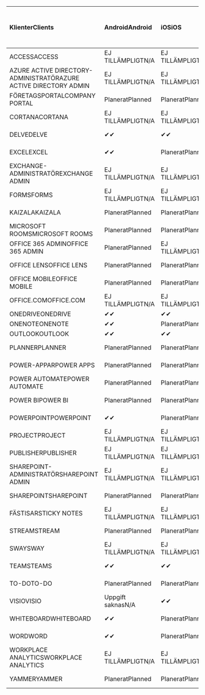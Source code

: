 <!-- This file is generated automatically. Changes made to this file will be overwritten.-->
|<span data-ttu-id="50d99-101">Klienter</span><span class="sxs-lookup"><span data-stu-id="50d99-101">Clients</span></span>|<span data-ttu-id="50d99-102">Android</span><span class="sxs-lookup"><span data-stu-id="50d99-102">Android</span></span>|<span data-ttu-id="50d99-103">iOS</span><span class="sxs-lookup"><span data-stu-id="50d99-103">iOS</span></span>|<span data-ttu-id="50d99-104">Mac</span><span class="sxs-lookup"><span data-stu-id="50d99-104">Mac</span></span>|<span data-ttu-id="50d99-105">Windows 10</span><span class="sxs-lookup"><span data-stu-id="50d99-105">Windows 10</span></span><br><span data-ttu-id="50d99-106">Skrivbord</span><span class="sxs-lookup"><span data-stu-id="50d99-106">Desktop</span></span>|<span data-ttu-id="50d99-107">Windows 10</span><span class="sxs-lookup"><span data-stu-id="50d99-107">Windows 10</span></span><br><span data-ttu-id="50d99-108">Moderna appar</span><span class="sxs-lookup"><span data-stu-id="50d99-108">Modern Apps</span></span>|
|:-|:-|:-|:-|:-|:-|
|<span data-ttu-id="50d99-109">ACCESS</span><span class="sxs-lookup"><span data-stu-id="50d99-109">ACCESS</span></span>|<span data-ttu-id="50d99-110">EJ TILLÄMPLIGT</span><span class="sxs-lookup"><span data-stu-id="50d99-110">N/A</span></span>|<span data-ttu-id="50d99-111">EJ TILLÄMPLIGT</span><span class="sxs-lookup"><span data-stu-id="50d99-111">N/A</span></span>|<span data-ttu-id="50d99-112">EJ TILLÄMPLIGT</span><span class="sxs-lookup"><span data-stu-id="50d99-112">N/A</span></span>|<span data-ttu-id="50d99-113">Planerat</span><span class="sxs-lookup"><span data-stu-id="50d99-113">Planned</span></span>|<span data-ttu-id="50d99-114">Uppgift saknas</span><span class="sxs-lookup"><span data-stu-id="50d99-114">N/A</span></span>|
|<span data-ttu-id="50d99-115">AZURE ACTIVE DIRECTORY-ADMINISTRATÖR</span><span class="sxs-lookup"><span data-stu-id="50d99-115">AZURE ACTIVE DIRECTORY ADMIN</span></span>|<span data-ttu-id="50d99-116">EJ TILLÄMPLIGT</span><span class="sxs-lookup"><span data-stu-id="50d99-116">N/A</span></span>|<span data-ttu-id="50d99-117">EJ TILLÄMPLIGT</span><span class="sxs-lookup"><span data-stu-id="50d99-117">N/A</span></span>|<span data-ttu-id="50d99-118">EJ TILLÄMPLIGT</span><span class="sxs-lookup"><span data-stu-id="50d99-118">N/A</span></span>|<span data-ttu-id="50d99-119">Planerat</span><span class="sxs-lookup"><span data-stu-id="50d99-119">Planned</span></span>|<span data-ttu-id="50d99-120">Uppgift saknas</span><span class="sxs-lookup"><span data-stu-id="50d99-120">N/A</span></span>|
|<span data-ttu-id="50d99-121">FÖRETAGSPORTAL</span><span class="sxs-lookup"><span data-stu-id="50d99-121">COMPANY PORTAL</span></span>|<span data-ttu-id="50d99-122">Planerat</span><span class="sxs-lookup"><span data-stu-id="50d99-122">Planned</span></span>|<span data-ttu-id="50d99-123">Planerat</span><span class="sxs-lookup"><span data-stu-id="50d99-123">Planned</span></span>|<span data-ttu-id="50d99-124">Planerat</span><span class="sxs-lookup"><span data-stu-id="50d99-124">Planned</span></span>|<span data-ttu-id="50d99-125">Uppgift saknas</span><span class="sxs-lookup"><span data-stu-id="50d99-125">N/A</span></span>|<span data-ttu-id="50d99-126">Planerat</span><span class="sxs-lookup"><span data-stu-id="50d99-126">Planned</span></span>|
|<span data-ttu-id="50d99-127">CORTANA</span><span class="sxs-lookup"><span data-stu-id="50d99-127">CORTANA</span></span>|<span data-ttu-id="50d99-128">EJ TILLÄMPLIGT</span><span class="sxs-lookup"><span data-stu-id="50d99-128">N/A</span></span>|<span data-ttu-id="50d99-129">EJ TILLÄMPLIGT</span><span class="sxs-lookup"><span data-stu-id="50d99-129">N/A</span></span>|<span data-ttu-id="50d99-130">EJ TILLÄMPLIGT</span><span class="sxs-lookup"><span data-stu-id="50d99-130">N/A</span></span>|<span data-ttu-id="50d99-131">EJ TILLÄMPLIGT</span><span class="sxs-lookup"><span data-stu-id="50d99-131">N/A</span></span>|<span data-ttu-id="50d99-132">Planerat</span><span class="sxs-lookup"><span data-stu-id="50d99-132">Planned</span></span>|
|<span data-ttu-id="50d99-133">DELVE</span><span class="sxs-lookup"><span data-stu-id="50d99-133">DELVE</span></span>|<span data-ttu-id="50d99-134">✔</span><span class="sxs-lookup"><span data-stu-id="50d99-134">✔</span></span>|<span data-ttu-id="50d99-135">✔</span><span class="sxs-lookup"><span data-stu-id="50d99-135">✔</span></span>|<span data-ttu-id="50d99-136">EJ TILLÄMPLIGT</span><span class="sxs-lookup"><span data-stu-id="50d99-136">N/A</span></span>|<span data-ttu-id="50d99-137">EJ TILLÄMPLIGT</span><span class="sxs-lookup"><span data-stu-id="50d99-137">N/A</span></span>|<span data-ttu-id="50d99-138">EJ TILLÄMPLIGT</span><span class="sxs-lookup"><span data-stu-id="50d99-138">N/A</span></span>|
|<span data-ttu-id="50d99-139">EXCEL</span><span class="sxs-lookup"><span data-stu-id="50d99-139">EXCEL</span></span>|<span data-ttu-id="50d99-140">✔</span><span class="sxs-lookup"><span data-stu-id="50d99-140">✔</span></span>|<span data-ttu-id="50d99-141">Planerat</span><span class="sxs-lookup"><span data-stu-id="50d99-141">Planned</span></span>|<span data-ttu-id="50d99-142">Planerat</span><span class="sxs-lookup"><span data-stu-id="50d99-142">Planned</span></span>|<span data-ttu-id="50d99-143">Planerat</span><span class="sxs-lookup"><span data-stu-id="50d99-143">Planned</span></span>|<span data-ttu-id="50d99-144">Uppgift saknas</span><span class="sxs-lookup"><span data-stu-id="50d99-144">N/A</span></span>|
|<span data-ttu-id="50d99-145">EXCHANGE-ADMINISTRATÖR</span><span class="sxs-lookup"><span data-stu-id="50d99-145">EXCHANGE ADMIN</span></span>|<span data-ttu-id="50d99-146">EJ TILLÄMPLIGT</span><span class="sxs-lookup"><span data-stu-id="50d99-146">N/A</span></span>|<span data-ttu-id="50d99-147">EJ TILLÄMPLIGT</span><span class="sxs-lookup"><span data-stu-id="50d99-147">N/A</span></span>|<span data-ttu-id="50d99-148">EJ TILLÄMPLIGT</span><span class="sxs-lookup"><span data-stu-id="50d99-148">N/A</span></span>|<span data-ttu-id="50d99-149">✔</span><span class="sxs-lookup"><span data-stu-id="50d99-149">✔</span></span>|<span data-ttu-id="50d99-150">Uppgift saknas</span><span class="sxs-lookup"><span data-stu-id="50d99-150">N/A</span></span>|
|<span data-ttu-id="50d99-151">FORMS</span><span class="sxs-lookup"><span data-stu-id="50d99-151">FORMS</span></span>|<span data-ttu-id="50d99-152">EJ TILLÄMPLIGT</span><span class="sxs-lookup"><span data-stu-id="50d99-152">N/A</span></span>|<span data-ttu-id="50d99-153">EJ TILLÄMPLIGT</span><span class="sxs-lookup"><span data-stu-id="50d99-153">N/A</span></span>|<span data-ttu-id="50d99-154">EJ TILLÄMPLIGT</span><span class="sxs-lookup"><span data-stu-id="50d99-154">N/A</span></span>|<span data-ttu-id="50d99-155">EJ TILLÄMPLIGT</span><span class="sxs-lookup"><span data-stu-id="50d99-155">N/A</span></span>|<span data-ttu-id="50d99-156">EJ TILLÄMPLIGT</span><span class="sxs-lookup"><span data-stu-id="50d99-156">N/A</span></span>|
|<span data-ttu-id="50d99-157">KAIZALA</span><span class="sxs-lookup"><span data-stu-id="50d99-157">KAIZALA</span></span>|<span data-ttu-id="50d99-158">Planerat</span><span class="sxs-lookup"><span data-stu-id="50d99-158">Planned</span></span>|<span data-ttu-id="50d99-159">Planerat</span><span class="sxs-lookup"><span data-stu-id="50d99-159">Planned</span></span>|<span data-ttu-id="50d99-160">EJ TILLÄMPLIGT</span><span class="sxs-lookup"><span data-stu-id="50d99-160">N/A</span></span>|<span data-ttu-id="50d99-161">EJ TILLÄMPLIGT</span><span class="sxs-lookup"><span data-stu-id="50d99-161">N/A</span></span>|<span data-ttu-id="50d99-162">EJ TILLÄMPLIGT</span><span class="sxs-lookup"><span data-stu-id="50d99-162">N/A</span></span>|
|<span data-ttu-id="50d99-163">MICROSOFT ROOMS</span><span class="sxs-lookup"><span data-stu-id="50d99-163">MICROSOFT ROOMS</span></span>|<span data-ttu-id="50d99-164">Planerat</span><span class="sxs-lookup"><span data-stu-id="50d99-164">Planned</span></span>|<span data-ttu-id="50d99-165">Planerat</span><span class="sxs-lookup"><span data-stu-id="50d99-165">Planned</span></span>|<span data-ttu-id="50d99-166">EJ TILLÄMPLIGT</span><span class="sxs-lookup"><span data-stu-id="50d99-166">N/A</span></span>|<span data-ttu-id="50d99-167">EJ TILLÄMPLIGT</span><span class="sxs-lookup"><span data-stu-id="50d99-167">N/A</span></span>|<span data-ttu-id="50d99-168">EJ TILLÄMPLIGT</span><span class="sxs-lookup"><span data-stu-id="50d99-168">N/A</span></span>|
|<span data-ttu-id="50d99-169">OFFICE 365 ADMIN</span><span class="sxs-lookup"><span data-stu-id="50d99-169">OFFICE 365 ADMIN</span></span>|<span data-ttu-id="50d99-170">Planerat</span><span class="sxs-lookup"><span data-stu-id="50d99-170">Planned</span></span>|<span data-ttu-id="50d99-171">EJ TILLÄMPLIGT</span><span class="sxs-lookup"><span data-stu-id="50d99-171">N/A</span></span>|<span data-ttu-id="50d99-172">EJ TILLÄMPLIGT</span><span class="sxs-lookup"><span data-stu-id="50d99-172">N/A</span></span>|<span data-ttu-id="50d99-173">EJ TILLÄMPLIGT</span><span class="sxs-lookup"><span data-stu-id="50d99-173">N/A</span></span>|<span data-ttu-id="50d99-174">EJ TILLÄMPLIGT</span><span class="sxs-lookup"><span data-stu-id="50d99-174">N/A</span></span>|
|<span data-ttu-id="50d99-175">OFFICE LENS</span><span class="sxs-lookup"><span data-stu-id="50d99-175">OFFICE LENS</span></span>|<span data-ttu-id="50d99-176">Planerat</span><span class="sxs-lookup"><span data-stu-id="50d99-176">Planned</span></span>|<span data-ttu-id="50d99-177">Planerat</span><span class="sxs-lookup"><span data-stu-id="50d99-177">Planned</span></span>|<span data-ttu-id="50d99-178">EJ TILLÄMPLIGT</span><span class="sxs-lookup"><span data-stu-id="50d99-178">N/A</span></span>|<span data-ttu-id="50d99-179">EJ TILLÄMPLIGT</span><span class="sxs-lookup"><span data-stu-id="50d99-179">N/A</span></span>|<span data-ttu-id="50d99-180">EJ TILLÄMPLIGT</span><span class="sxs-lookup"><span data-stu-id="50d99-180">N/A</span></span>|
|<span data-ttu-id="50d99-181">OFFICE MOBILE</span><span class="sxs-lookup"><span data-stu-id="50d99-181">OFFICE MOBILE</span></span>|<span data-ttu-id="50d99-182">Planerat</span><span class="sxs-lookup"><span data-stu-id="50d99-182">Planned</span></span>|<span data-ttu-id="50d99-183">Planerat</span><span class="sxs-lookup"><span data-stu-id="50d99-183">Planned</span></span>|<span data-ttu-id="50d99-184">EJ TILLÄMPLIGT</span><span class="sxs-lookup"><span data-stu-id="50d99-184">N/A</span></span>|<span data-ttu-id="50d99-185">EJ TILLÄMPLIGT</span><span class="sxs-lookup"><span data-stu-id="50d99-185">N/A</span></span>|<span data-ttu-id="50d99-186">EJ TILLÄMPLIGT</span><span class="sxs-lookup"><span data-stu-id="50d99-186">N/A</span></span>|
|<span data-ttu-id="50d99-187">OFFICE.COM</span><span class="sxs-lookup"><span data-stu-id="50d99-187">OFFICE.COM</span></span>|<span data-ttu-id="50d99-188">EJ TILLÄMPLIGT</span><span class="sxs-lookup"><span data-stu-id="50d99-188">N/A</span></span>|<span data-ttu-id="50d99-189">EJ TILLÄMPLIGT</span><span class="sxs-lookup"><span data-stu-id="50d99-189">N/A</span></span>|<span data-ttu-id="50d99-190">EJ TILLÄMPLIGT</span><span class="sxs-lookup"><span data-stu-id="50d99-190">N/A</span></span>|<span data-ttu-id="50d99-191">EJ TILLÄMPLIGT</span><span class="sxs-lookup"><span data-stu-id="50d99-191">N/A</span></span>|<span data-ttu-id="50d99-192">Planerat</span><span class="sxs-lookup"><span data-stu-id="50d99-192">Planned</span></span>|
|<span data-ttu-id="50d99-193">ONEDRIVE</span><span class="sxs-lookup"><span data-stu-id="50d99-193">ONEDRIVE</span></span>|<span data-ttu-id="50d99-194">✔</span><span class="sxs-lookup"><span data-stu-id="50d99-194">✔</span></span>|<span data-ttu-id="50d99-195">✔</span><span class="sxs-lookup"><span data-stu-id="50d99-195">✔</span></span>|<span data-ttu-id="50d99-196">✔</span><span class="sxs-lookup"><span data-stu-id="50d99-196">✔</span></span>|<span data-ttu-id="50d99-197">✔</span><span class="sxs-lookup"><span data-stu-id="50d99-197">✔</span></span>|<span data-ttu-id="50d99-198">Planerat</span><span class="sxs-lookup"><span data-stu-id="50d99-198">Planned</span></span>|
|<span data-ttu-id="50d99-199">ONENOTE</span><span class="sxs-lookup"><span data-stu-id="50d99-199">ONENOTE</span></span>|<span data-ttu-id="50d99-200">✔</span><span class="sxs-lookup"><span data-stu-id="50d99-200">✔</span></span>|<span data-ttu-id="50d99-201">Planerat</span><span class="sxs-lookup"><span data-stu-id="50d99-201">Planned</span></span>|<span data-ttu-id="50d99-202">Planerat</span><span class="sxs-lookup"><span data-stu-id="50d99-202">Planned</span></span>|<span data-ttu-id="50d99-203">Planerat</span><span class="sxs-lookup"><span data-stu-id="50d99-203">Planned</span></span>|<span data-ttu-id="50d99-204">Planerat</span><span class="sxs-lookup"><span data-stu-id="50d99-204">Planned</span></span>|
|<span data-ttu-id="50d99-205">OUTLOOK</span><span class="sxs-lookup"><span data-stu-id="50d99-205">OUTLOOK</span></span>|<span data-ttu-id="50d99-206">✔</span><span class="sxs-lookup"><span data-stu-id="50d99-206">✔</span></span>|<span data-ttu-id="50d99-207">✔</span><span class="sxs-lookup"><span data-stu-id="50d99-207">✔</span></span>|<span data-ttu-id="50d99-208">Planerat</span><span class="sxs-lookup"><span data-stu-id="50d99-208">Planned</span></span>|<span data-ttu-id="50d99-209">Planerat</span><span class="sxs-lookup"><span data-stu-id="50d99-209">Planned</span></span>|<span data-ttu-id="50d99-210">Planerat</span><span class="sxs-lookup"><span data-stu-id="50d99-210">Planned</span></span>|
|<span data-ttu-id="50d99-211">PLANNER</span><span class="sxs-lookup"><span data-stu-id="50d99-211">PLANNER</span></span>|<span data-ttu-id="50d99-212">Planerat</span><span class="sxs-lookup"><span data-stu-id="50d99-212">Planned</span></span>|<span data-ttu-id="50d99-213">Planerat</span><span class="sxs-lookup"><span data-stu-id="50d99-213">Planned</span></span>|<span data-ttu-id="50d99-214">EJ TILLÄMPLIGT</span><span class="sxs-lookup"><span data-stu-id="50d99-214">N/A</span></span>|<span data-ttu-id="50d99-215">EJ TILLÄMPLIGT</span><span class="sxs-lookup"><span data-stu-id="50d99-215">N/A</span></span>|<span data-ttu-id="50d99-216">EJ TILLÄMPLIGT</span><span class="sxs-lookup"><span data-stu-id="50d99-216">N/A</span></span>|
|<span data-ttu-id="50d99-217">POWER-APPAR</span><span class="sxs-lookup"><span data-stu-id="50d99-217">POWER APPS</span></span>|<span data-ttu-id="50d99-218">Planerat</span><span class="sxs-lookup"><span data-stu-id="50d99-218">Planned</span></span>|<span data-ttu-id="50d99-219">Planerat</span><span class="sxs-lookup"><span data-stu-id="50d99-219">Planned</span></span>|<span data-ttu-id="50d99-220">EJ TILLÄMPLIGT</span><span class="sxs-lookup"><span data-stu-id="50d99-220">N/A</span></span>|<span data-ttu-id="50d99-221">EJ TILLÄMPLIGT</span><span class="sxs-lookup"><span data-stu-id="50d99-221">N/A</span></span>|<span data-ttu-id="50d99-222">Planerat</span><span class="sxs-lookup"><span data-stu-id="50d99-222">Planned</span></span>|
|<span data-ttu-id="50d99-223">POWER AUTOMATE</span><span class="sxs-lookup"><span data-stu-id="50d99-223">POWER AUTOMATE</span></span>|<span data-ttu-id="50d99-224">Planerat</span><span class="sxs-lookup"><span data-stu-id="50d99-224">Planned</span></span>|<span data-ttu-id="50d99-225">Planerat</span><span class="sxs-lookup"><span data-stu-id="50d99-225">Planned</span></span>|<span data-ttu-id="50d99-226">EJ TILLÄMPLIGT</span><span class="sxs-lookup"><span data-stu-id="50d99-226">N/A</span></span>|<span data-ttu-id="50d99-227">EJ TILLÄMPLIGT</span><span class="sxs-lookup"><span data-stu-id="50d99-227">N/A</span></span>|<span data-ttu-id="50d99-228">EJ TILLÄMPLIGT</span><span class="sxs-lookup"><span data-stu-id="50d99-228">N/A</span></span>|
|<span data-ttu-id="50d99-229">POWER BI</span><span class="sxs-lookup"><span data-stu-id="50d99-229">POWER BI</span></span>|<span data-ttu-id="50d99-230">Planerat</span><span class="sxs-lookup"><span data-stu-id="50d99-230">Planned</span></span>|<span data-ttu-id="50d99-231">Planerat</span><span class="sxs-lookup"><span data-stu-id="50d99-231">Planned</span></span>|<span data-ttu-id="50d99-232">Uppgift saknas</span><span class="sxs-lookup"><span data-stu-id="50d99-232">N/A</span></span>|<span data-ttu-id="50d99-233">Planerat</span><span class="sxs-lookup"><span data-stu-id="50d99-233">Planned</span></span>|<span data-ttu-id="50d99-234">Planerat</span><span class="sxs-lookup"><span data-stu-id="50d99-234">Planned</span></span>|
|<span data-ttu-id="50d99-235">POWERPOINT</span><span class="sxs-lookup"><span data-stu-id="50d99-235">POWERPOINT</span></span>|<span data-ttu-id="50d99-236">✔</span><span class="sxs-lookup"><span data-stu-id="50d99-236">✔</span></span>|<span data-ttu-id="50d99-237">Planerat</span><span class="sxs-lookup"><span data-stu-id="50d99-237">Planned</span></span>|<span data-ttu-id="50d99-238">Planerat</span><span class="sxs-lookup"><span data-stu-id="50d99-238">Planned</span></span>|<span data-ttu-id="50d99-239">Planerat</span><span class="sxs-lookup"><span data-stu-id="50d99-239">Planned</span></span>|<span data-ttu-id="50d99-240">Uppgift saknas</span><span class="sxs-lookup"><span data-stu-id="50d99-240">N/A</span></span>|
|<span data-ttu-id="50d99-241">PROJECT</span><span class="sxs-lookup"><span data-stu-id="50d99-241">PROJECT</span></span>|<span data-ttu-id="50d99-242">EJ TILLÄMPLIGT</span><span class="sxs-lookup"><span data-stu-id="50d99-242">N/A</span></span>|<span data-ttu-id="50d99-243">EJ TILLÄMPLIGT</span><span class="sxs-lookup"><span data-stu-id="50d99-243">N/A</span></span>|<span data-ttu-id="50d99-244">EJ TILLÄMPLIGT</span><span class="sxs-lookup"><span data-stu-id="50d99-244">N/A</span></span>|<span data-ttu-id="50d99-245">Planerat</span><span class="sxs-lookup"><span data-stu-id="50d99-245">Planned</span></span>|<span data-ttu-id="50d99-246">Uppgift saknas</span><span class="sxs-lookup"><span data-stu-id="50d99-246">N/A</span></span>|
|<span data-ttu-id="50d99-247">PUBLISHER</span><span class="sxs-lookup"><span data-stu-id="50d99-247">PUBLISHER</span></span>|<span data-ttu-id="50d99-248">EJ TILLÄMPLIGT</span><span class="sxs-lookup"><span data-stu-id="50d99-248">N/A</span></span>|<span data-ttu-id="50d99-249">EJ TILLÄMPLIGT</span><span class="sxs-lookup"><span data-stu-id="50d99-249">N/A</span></span>|<span data-ttu-id="50d99-250">EJ TILLÄMPLIGT</span><span class="sxs-lookup"><span data-stu-id="50d99-250">N/A</span></span>|<span data-ttu-id="50d99-251">✔</span><span class="sxs-lookup"><span data-stu-id="50d99-251">✔</span></span>|<span data-ttu-id="50d99-252">Uppgift saknas</span><span class="sxs-lookup"><span data-stu-id="50d99-252">N/A</span></span>|
|<span data-ttu-id="50d99-253">SHAREPOINT-ADMINISTRATÖR</span><span class="sxs-lookup"><span data-stu-id="50d99-253">SHAREPOINT ADMIN</span></span>|<span data-ttu-id="50d99-254">EJ TILLÄMPLIGT</span><span class="sxs-lookup"><span data-stu-id="50d99-254">N/A</span></span>|<span data-ttu-id="50d99-255">EJ TILLÄMPLIGT</span><span class="sxs-lookup"><span data-stu-id="50d99-255">N/A</span></span>|<span data-ttu-id="50d99-256">EJ TILLÄMPLIGT</span><span class="sxs-lookup"><span data-stu-id="50d99-256">N/A</span></span>|<span data-ttu-id="50d99-257">Planerat</span><span class="sxs-lookup"><span data-stu-id="50d99-257">Planned</span></span>|<span data-ttu-id="50d99-258">Uppgift saknas</span><span class="sxs-lookup"><span data-stu-id="50d99-258">N/A</span></span>|
|<span data-ttu-id="50d99-259">SHAREPOINT</span><span class="sxs-lookup"><span data-stu-id="50d99-259">SHAREPOINT</span></span>|<span data-ttu-id="50d99-260">Planerat</span><span class="sxs-lookup"><span data-stu-id="50d99-260">Planned</span></span>|<span data-ttu-id="50d99-261">Planerat</span><span class="sxs-lookup"><span data-stu-id="50d99-261">Planned</span></span>|<span data-ttu-id="50d99-262">EJ TILLÄMPLIGT</span><span class="sxs-lookup"><span data-stu-id="50d99-262">N/A</span></span>|<span data-ttu-id="50d99-263">EJ TILLÄMPLIGT</span><span class="sxs-lookup"><span data-stu-id="50d99-263">N/A</span></span>|<span data-ttu-id="50d99-264">EJ TILLÄMPLIGT</span><span class="sxs-lookup"><span data-stu-id="50d99-264">N/A</span></span>|
|<span data-ttu-id="50d99-265">FÄSTISAR</span><span class="sxs-lookup"><span data-stu-id="50d99-265">STICKY NOTES</span></span>|<span data-ttu-id="50d99-266">EJ TILLÄMPLIGT</span><span class="sxs-lookup"><span data-stu-id="50d99-266">N/A</span></span>|<span data-ttu-id="50d99-267">EJ TILLÄMPLIGT</span><span class="sxs-lookup"><span data-stu-id="50d99-267">N/A</span></span>|<span data-ttu-id="50d99-268">EJ TILLÄMPLIGT</span><span class="sxs-lookup"><span data-stu-id="50d99-268">N/A</span></span>|<span data-ttu-id="50d99-269">EJ TILLÄMPLIGT</span><span class="sxs-lookup"><span data-stu-id="50d99-269">N/A</span></span>|<span data-ttu-id="50d99-270">Planerat</span><span class="sxs-lookup"><span data-stu-id="50d99-270">Planned</span></span>|
|<span data-ttu-id="50d99-271">STREAM</span><span class="sxs-lookup"><span data-stu-id="50d99-271">STREAM</span></span>|<span data-ttu-id="50d99-272">Planerat</span><span class="sxs-lookup"><span data-stu-id="50d99-272">Planned</span></span>|<span data-ttu-id="50d99-273">Planerat</span><span class="sxs-lookup"><span data-stu-id="50d99-273">Planned</span></span>|<span data-ttu-id="50d99-274">EJ TILLÄMPLIGT</span><span class="sxs-lookup"><span data-stu-id="50d99-274">N/A</span></span>|<span data-ttu-id="50d99-275">EJ TILLÄMPLIGT</span><span class="sxs-lookup"><span data-stu-id="50d99-275">N/A</span></span>|<span data-ttu-id="50d99-276">EJ TILLÄMPLIGT</span><span class="sxs-lookup"><span data-stu-id="50d99-276">N/A</span></span>|
|<span data-ttu-id="50d99-277">SWAY</span><span class="sxs-lookup"><span data-stu-id="50d99-277">SWAY</span></span>|<span data-ttu-id="50d99-278">EJ TILLÄMPLIGT</span><span class="sxs-lookup"><span data-stu-id="50d99-278">N/A</span></span>|<span data-ttu-id="50d99-279">EJ TILLÄMPLIGT</span><span class="sxs-lookup"><span data-stu-id="50d99-279">N/A</span></span>|<span data-ttu-id="50d99-280">EJ TILLÄMPLIGT</span><span class="sxs-lookup"><span data-stu-id="50d99-280">N/A</span></span>|<span data-ttu-id="50d99-281">EJ TILLÄMPLIGT</span><span class="sxs-lookup"><span data-stu-id="50d99-281">N/A</span></span>|<span data-ttu-id="50d99-282">Planerat</span><span class="sxs-lookup"><span data-stu-id="50d99-282">Planned</span></span>|
|<span data-ttu-id="50d99-283">TEAMS</span><span class="sxs-lookup"><span data-stu-id="50d99-283">TEAMS</span></span>|<span data-ttu-id="50d99-284">✔</span><span class="sxs-lookup"><span data-stu-id="50d99-284">✔</span></span>|<span data-ttu-id="50d99-285">✔</span><span class="sxs-lookup"><span data-stu-id="50d99-285">✔</span></span>|<span data-ttu-id="50d99-286">✔</span><span class="sxs-lookup"><span data-stu-id="50d99-286">✔</span></span>|<span data-ttu-id="50d99-287">✔</span><span class="sxs-lookup"><span data-stu-id="50d99-287">✔</span></span>|<span data-ttu-id="50d99-288">Uppgift saknas</span><span class="sxs-lookup"><span data-stu-id="50d99-288">N/A</span></span>|
|<span data-ttu-id="50d99-289">TO-DO</span><span class="sxs-lookup"><span data-stu-id="50d99-289">TO-DO</span></span>|<span data-ttu-id="50d99-290">Planerat</span><span class="sxs-lookup"><span data-stu-id="50d99-290">Planned</span></span>|<span data-ttu-id="50d99-291">Planerat</span><span class="sxs-lookup"><span data-stu-id="50d99-291">Planned</span></span>|<span data-ttu-id="50d99-292">Planerat</span><span class="sxs-lookup"><span data-stu-id="50d99-292">Planned</span></span>|<span data-ttu-id="50d99-293">Uppgift saknas</span><span class="sxs-lookup"><span data-stu-id="50d99-293">N/A</span></span>|<span data-ttu-id="50d99-294">Planerat</span><span class="sxs-lookup"><span data-stu-id="50d99-294">Planned</span></span>|
|<span data-ttu-id="50d99-295">VISIO</span><span class="sxs-lookup"><span data-stu-id="50d99-295">VISIO</span></span>|<span data-ttu-id="50d99-296">Uppgift saknas</span><span class="sxs-lookup"><span data-stu-id="50d99-296">N/A</span></span>|<span data-ttu-id="50d99-297">✔</span><span class="sxs-lookup"><span data-stu-id="50d99-297">✔</span></span>|<span data-ttu-id="50d99-298">Uppgift saknas</span><span class="sxs-lookup"><span data-stu-id="50d99-298">N/A</span></span>|<span data-ttu-id="50d99-299">Planerat</span><span class="sxs-lookup"><span data-stu-id="50d99-299">Planned</span></span>|<span data-ttu-id="50d99-300">Uppgift saknas</span><span class="sxs-lookup"><span data-stu-id="50d99-300">N/A</span></span>|
|<span data-ttu-id="50d99-301">WHITEBOARD</span><span class="sxs-lookup"><span data-stu-id="50d99-301">WHITEBOARD</span></span>|<span data-ttu-id="50d99-302">✔</span><span class="sxs-lookup"><span data-stu-id="50d99-302">✔</span></span>|<span data-ttu-id="50d99-303">Planerat</span><span class="sxs-lookup"><span data-stu-id="50d99-303">Planned</span></span>|<span data-ttu-id="50d99-304">EJ TILLÄMPLIGT</span><span class="sxs-lookup"><span data-stu-id="50d99-304">N/A</span></span>|<span data-ttu-id="50d99-305">EJ TILLÄMPLIGT</span><span class="sxs-lookup"><span data-stu-id="50d99-305">N/A</span></span>|<span data-ttu-id="50d99-306">Planerat</span><span class="sxs-lookup"><span data-stu-id="50d99-306">Planned</span></span>|
|<span data-ttu-id="50d99-307">WORD</span><span class="sxs-lookup"><span data-stu-id="50d99-307">WORD</span></span>|<span data-ttu-id="50d99-308">✔</span><span class="sxs-lookup"><span data-stu-id="50d99-308">✔</span></span>|<span data-ttu-id="50d99-309">Planerat</span><span class="sxs-lookup"><span data-stu-id="50d99-309">Planned</span></span>|<span data-ttu-id="50d99-310">Planerat</span><span class="sxs-lookup"><span data-stu-id="50d99-310">Planned</span></span>|<span data-ttu-id="50d99-311">Planerat</span><span class="sxs-lookup"><span data-stu-id="50d99-311">Planned</span></span>|<span data-ttu-id="50d99-312">Uppgift saknas</span><span class="sxs-lookup"><span data-stu-id="50d99-312">N/A</span></span>|
|<span data-ttu-id="50d99-313">WORKPLACE ANALYTICS</span><span class="sxs-lookup"><span data-stu-id="50d99-313">WORKPLACE ANALYTICS</span></span>|<span data-ttu-id="50d99-314">EJ TILLÄMPLIGT</span><span class="sxs-lookup"><span data-stu-id="50d99-314">N/A</span></span>|<span data-ttu-id="50d99-315">EJ TILLÄMPLIGT</span><span class="sxs-lookup"><span data-stu-id="50d99-315">N/A</span></span>|<span data-ttu-id="50d99-316">EJ TILLÄMPLIGT</span><span class="sxs-lookup"><span data-stu-id="50d99-316">N/A</span></span>|<span data-ttu-id="50d99-317">EJ TILLÄMPLIGT</span><span class="sxs-lookup"><span data-stu-id="50d99-317">N/A</span></span>|<span data-ttu-id="50d99-318">EJ TILLÄMPLIGT</span><span class="sxs-lookup"><span data-stu-id="50d99-318">N/A</span></span>|
|<span data-ttu-id="50d99-319">YAMMER</span><span class="sxs-lookup"><span data-stu-id="50d99-319">YAMMER</span></span>|<span data-ttu-id="50d99-320">Planerat</span><span class="sxs-lookup"><span data-stu-id="50d99-320">Planned</span></span>|<span data-ttu-id="50d99-321">Planerat</span><span class="sxs-lookup"><span data-stu-id="50d99-321">Planned</span></span>|<span data-ttu-id="50d99-322">Planerat</span><span class="sxs-lookup"><span data-stu-id="50d99-322">Planned</span></span>|<span data-ttu-id="50d99-323">Planerat</span><span class="sxs-lookup"><span data-stu-id="50d99-323">Planned</span></span>|<span data-ttu-id="50d99-324">Uppgift saknas</span><span class="sxs-lookup"><span data-stu-id="50d99-324">N/A</span></span>|
